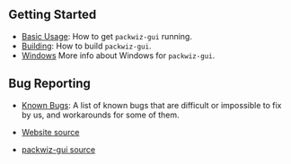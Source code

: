  <script src="./js/main.js"></script> 
## Getting Started
- [Basic Usage](./basic-usage.md): How to get `packwiz-gui` running.
- [Building](./build.py.md): How to build `packwiz-gui`.
- [Windows](./windows.md) More info about Windows for `packwiz-gui`.

## Bug Reporting
- [Known Bugs](./bugs.md): A list of known bugs that are difficult or impossible to fix by us, and workarounds for some of them.

- [Website source](https://github.com/packwiz-gui/packwiz-gui.github.io/tree/main)
- [packwiz-gui source](https://github.com/packwiz-gui/packwiz-gui)
